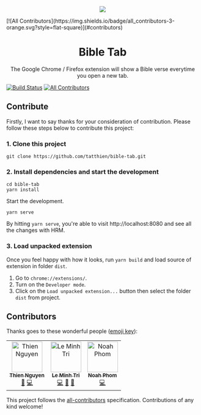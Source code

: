 <p align="center"><a href="https://chrome.google.com/webstore/detail/bible-tab/kncfgmibnbpjiebgonkmpgdoaedjkaed" target="_blank"><img src="https://raw.githubusercontent.com/tatthien/bible-tab/master/public/img/icon-128.png"></a></p>
[![All Contributors](https://img.shields.io/badge/all_contributors-3-orange.svg?style=flat-square)](#contributors)

 <h1 align="center">Bible Tab</h1>	
 
 <p align="center">The Google Chrome / Firefox extension will show a Bible verse everytime you open a new tab.</p>	
 
[![Build Status](https://travis-ci.org/tatthien/bible-tab.svg?branch=master)](https://travis-ci.org/tatthien/bible-tab)	
[![All Contributors](https://img.shields.io/badge/all_contributors-3-orange.svg?style=flat-square)](#contributors)	

## Contribute	

Firstly, I want to say thanks for your consideration of contribution. Please follow these steps below to contribute this project:	

### 1. Clone this project

```shell
git clone https://github.com/tatthien/bible-tab.git
```

### 2. Install dependencies and start the development

```
cd bible-tab
yarn install
```

Start the development.

```
yarn serve
```

By hitting `yarn serve`, you're able to visit http://localhost:8080 and see all the changes with HRM.

### 3. Load unpacked extension

Once you feel happy with how it looks, run `yarn build` and load source of extension in folder `dist`.

1. Go to `chrome://extensions/`.	
2. Turn on the `Developer mode`.	
3. Click on the `Load unpacked extension...` button then select the folder `dist` from project.

## Contributors

Thanks goes to these wonderful people ([emoji key](https://allcontributors.org/docs/en/emoji-key)):

<!-- ALL-CONTRIBUTORS-LIST:START - Do not remove or modify this section -->
<!-- prettier-ignore -->
<table><tr><td align="center"><a href="http://tatthien.com"><img src="https://avatars1.githubusercontent.com/u/3280351?v=4" width="80px;" alt="Thien Nguyen"/><br /><sub><b>Thien Nguyen</b></sub></a><br /><a href="https://github.com/tatthien/Bible Tab/commits?author=tatthien" title="Documentation">📖</a> <a href="https://github.com/tatthien/Bible Tab/commits?author=tatthien" title="Code">💻</a></td><td align="center"><a href="https://ansidev.xyz/"><img src="https://avatars1.githubusercontent.com/u/6688235?v=4" width="80px;" alt="Le Minh Tri"/><br /><sub><b>Le Minh Tri</b></sub></a><br /><a href="https://github.com/tatthien/Bible Tab/commits?author=ansidev" title="Code">💻</a> <a href="https://github.com/tatthien/Bible Tab/commits?author=ansidev" title="Documentation">📖</a> <a href="https://github.com/tatthien/Bible Tab/issues?q=author%3Aansidev" title="Bug reports">🐛</a></td><td align="center"><a href="https://github.com/nampdn"><img src="https://avatars3.githubusercontent.com/u/26531658?v=4" width="80px;" alt="Noah Phom"/><br /><sub><b>Noah Phom</b></sub></a><br /><a href="https://github.com/tatthien/Bible Tab/commits?author=nampdn" title="Code">💻</a></td></tr></table>

<!-- ALL-CONTRIBUTORS-LIST:END -->

This project follows the [all-contributors](https://github.com/all-contributors/all-contributors) specification. Contributions of any kind welcome!